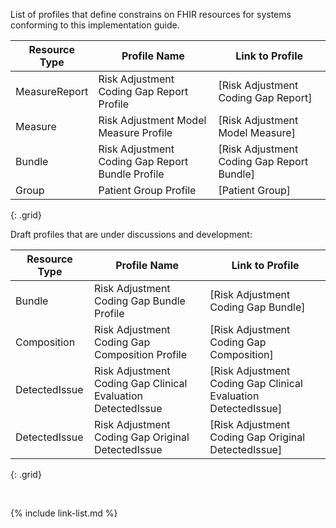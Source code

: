 
List of profiles that define constrains on FHIR resources for systems conforming to this implementation guide.

|Resource Type|Profile Name|Link to Profile|
|---|---|---|
|MeasureReport|Risk Adjustment Coding Gap Report Profile|[Risk Adjustment Coding Gap Report]|
|Measure|Risk Adjustment Model Measure Profile|[Risk Adjustment Model Measure]|
|Bundle|Risk Adjustment Coding Gap Report Bundle Profile|[Risk Adjustment Coding Gap Report Bundle]|
|Group|Patient Group Profile|[Patient Group]|
{: .grid}

<div class="bg-info" markdown="1">
Draft profiles that are under discussions and development:

|Resource Type|Profile Name|Link to Profile|
|---|---|---|
|Bundle|Risk Adjustment Coding Gap Bundle Profile|[Risk Adjustment Coding Gap Bundle]|
|Composition|Risk Adjustment Coding Gap Composition Profile|[Risk Adjustment Coding Gap Composition]|
|DetectedIssue|Risk Adjustment Coding Gap Clinical Evaluation DetectedIssue|[Risk Adjustment Coding Gap Clinical Evaluation DetectedIssue]|
|DetectedIssue|Risk Adjustment Coding Gap Original DetectedIssue|[Risk Adjustment Coding Gap Original DetectedIssue]|
{: .grid}

</div>

<br />

{% include link-list.md %}
